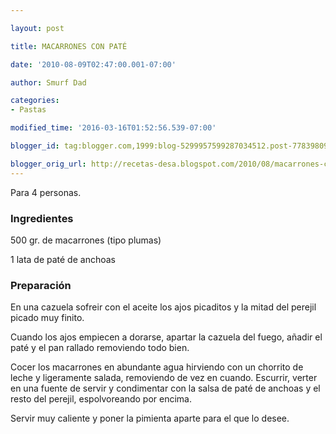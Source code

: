 ```yaml
---

layout: post

title: MACARRONES CON PATÉ

date: '2010-08-09T02:47:00.001-07:00'

author: Smurf Dad

categories:
- Pastas

modified_time: '2016-03-16T01:52:56.539-07:00'

blogger_id: tag:blogger.com,1999:blog-5299957599287034512.post-7783980910482252274

blogger_orig_url: http://recetas-desa.blogspot.com/2010/08/macarrones-con-pate.html
---
```


Para 4 personas.

<h3>Ingredientes</h3>

500 gr. de macarrones (tipo plumas)

1 lata de paté de anchoas

<h3>Preparación</h3>

En una cazuela sofreir con el aceite los ajos picaditos y la mitad del perejil picado muy finito.

Cuando los ajos empiecen a dorarse, apartar la cazuela del fuego, añadir el paté y el pan rallado removiendo todo bien.

Cocer los macarrones en abundante agua hirviendo con un chorrito de leche y ligeramente salada, removiendo de vez en cuando. Escurrir, verter en una fuente de servir y condimentar con la salsa de paté de anchoas y el resto del perejil, espolvoreando por encima.

Servir muy caliente y poner la pimienta aparte para el que lo desee.